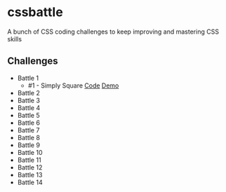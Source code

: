 # cssbattle
A bunch of CSS coding challenges to keep improving and mastering CSS skills

## Challenges
* Battle 1
  * #1 - Simply Square
    [Code](https://github.com/npranto/cssbattle/battle-1/simply-square)
    [Demo](https://npranto.github.io/cssbattle/battle-1/simply-square)
* Battle 2
* Battle 3
* Battle 4
* Battle 5
* Battle 6
* Battle 7
* Battle 8
* Battle 9
* Battle 10
* Battle 11
* Battle 12
* Battle 13
* Battle 14


